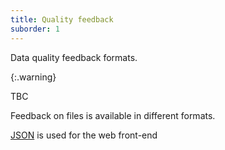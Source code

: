 ```yaml
---
title: Quality feedback
suborder: 1
---
```


Data quality feedback formats.

{:.warning}

TBC

Feedback on files is available in different formats.

[JSON](json) is used for the web front-end